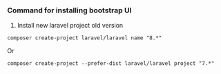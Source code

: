 ### Command for installing bootstrap UI

1. Install new laravel project old version
```
composer create-project laravel/laravel name "8.*"
```

Or

```
composer create-project --prefer-dist laravel/laravel project "7.*"
```
